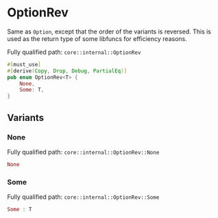 # OptionRev

Same as `Option`, except that the order of the variants is reversed. This is used as the return type of some libfuncs for efficiency reasons.

Fully qualified path: `core::internal::OptionRev`

```rust
#[must_use]
#[derive(Copy, Drop, Debug, PartialEq)]
pub enum OptionRev<T> {
    None,
    Some: T,
}
```

## Variants

### None

Fully qualified path: `core::internal::OptionRev::None`

```rust
None
```


### Some

Fully qualified path: `core::internal::OptionRev::Some`

```rust
Some : T
```


